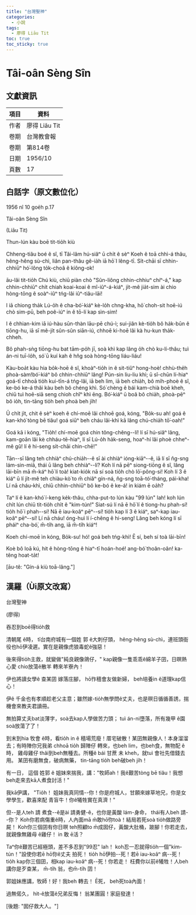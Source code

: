 ```yaml
---
title: "台灣聖神"
categories:
  - 小說
tags:
  - 廖得 Liāu Tit
toc: true
toc_sticky: true
---
```


# Tâi-oân Sèng Sîn

## 文獻資訊

| 項目 | 資料 |
|---|---|
| 作者 | 廖得 Liāu Tit |
| 卷期 | 台灣教會報 |
| 卷期 | 第814卷 |
| 日期 | 1956/10 |
| 頁數 | 17 |

## 白話字（原文數位化）

1956 nî 10 goe̍h p.17

Tâi-oân Sèng Sîn

(Liāu Tit)

Thun-lún kàu boē tit-tio̍h kiù

Chheng-tiâu boé ê sî, tī Tâi-lâm hú-siâⁿ ū chi̍t ê sèⁿ Koeh ê toā chhì-á thâu, hêng-hêng sù-chì, liân pan-thâu gê-ia̍h iā hō͘ I lêng-tī. Si̍t-chāi sī chhin-chhiūⁿ hó͘-lông to̍k-choâ ê kiông-ok!

āu-lâi tit-tio̍h Chú kiù, chiū piàn chò "Sûn-liông chhin-chhiuⁿ chíⁿ-á," kap chhin-chhiūⁿ chi̍t chiah koai-koai ê mî-iûⁿ-á-kiáⁿ, ji̍t-mê jia̍t-sim ài chio hòng-tōng ê soàⁿ-iûⁿ tńg-lâi iûⁿ-tiâu-lāi!

I iā chiong tha̍k Lú-o̍h ê cha-bó͘-kiáⁿ kè-lo̍h chng-kha, hō͘ choh-sit hoē-iú chò sim-pū, beh poê-iúⁿ in ê tō-lí kap sìn-sim!

I ê chhian-kim iā iú-hàu sūn-thàn lāu-pē chú-ì; sui-jiân kè-tio̍h bô ha̍k-būn ê tiōng-hu, iā sī mê-ji̍t sûn-sûn siān-iú, chhoē ki-hoē lâi kà hu-kun tha̍k-chheh.

Bô phah-sǹg tiōng-hu bat tām-po̍h jī, soà khì kap lâng o̍h chò ku-lí-thâu; tuì án-ni tuī-lo̍h, só͘ ū kuí kah ê hn̂g soà hòng-tōng liáu-liáu!

Kàu-boa̍t kàu hia bo̍k-hoē ê sî, khoàⁿ-tio̍h in ê sit-tiûⁿ hong-hoè! chhù-the̍h phoà-sàm!bó͘-kiáⁿ bô chhin-chhiūⁿ lâng! Pún-sin liu-liu khì; ū sî-chūn lí-hiaⁿ goá-tī chhoā tio̍h kui-tīn-á tńg-lâi, iā beh lim, iā beh chia̍h, bô mi̍h-phoè ê sî, ke-bó ke-á thâi kàu beh bô chéng khì. Só͘ chèng ê bái kam-chià boē kheh, chiū tuì hoē-siā seng chioh chîⁿ khì ēng. Bó͘-kiáⁿ ū boâ bô chia̍h, phoà-pēⁿ bô io̍h, tin-tāng tio̍h beh phoà beh ji̍h!

Ū chi̍t ji̍t, chit ê sèⁿ koeh ê chí-moē lâi chhoē goá, kóng, "Bo̍k-su ah! goá ê kan-khó͘ tòng bē tiâu! goá siūⁿ beh cháu lâi-khì kā lâng chú-chia̍h tō͘-oah!"

Goá kā i kóng, "Tio̍h! chí-moē goá chin tông-chêng--lí! lí sī hú-siâⁿ lâng, kam-goān lâi kè chháu-tē-hiaⁿ, lí sī Lú-o̍h ha̍k-seng, hoaⁿ-hí lâi phoè chheⁿ-mê gû! lí ê hi-seng si̍t-chāi chin-chē!"

Tān--sī lâng teh chhiàⁿ chú-chia̍h--ê sī ài chhiàⁿ ióng-kiāⁿ--ê, iā lí sī n̂g-sng lám-sin-miā, thái ū lâng beh chhiàⁿ--lí? Koh lí nā pēⁿ siong-tiōng ê sî, lâng lāi-bīn mā m̄-káⁿ hō͘ lí toà! kiat-kio̍k nā sí soà tio̍h chò lō͘-pông-si! Koh lí 3 ê kiáⁿ ū lí ji̍t-mê teh chiàu-kò͘ to m̄ chiâⁿ gín-ná, n̂g-sng toā-tó͘-tháng, pái-kha! Lí nā cháu-khì, chiū chhin-chhiūⁿ bô ke-bó ê ke-á! in kiám ē oa̍h?

Taⁿ lí ê kan-khó͘ í-keng ke̍k-thâu, chha-put-to lún kàu "99 lún" lah! koh lún chi̍t lún chiū tit-tio̍h chi̍t ê "kim-tún!" Siat-sú lí nā ē hō͘ lí ê tiong-hu phah-sí! tio̍h hō͘ i phah--sí! Nā ē iau-koâⁿ pēⁿ--sí! tio̍h kap lí 3 ê kiáⁿ, saⁿ-kap iau-koâⁿ pēⁿ--sí! Lí nā cháu! óng-huì lí í-chêng ê hi-seng! Lâng beh kóng lí sī pháiⁿ cha-bó͘, m̄-ti̍h ang, iā m̄-ti̍h kiáⁿ!

Koeh chí-moē ìn kóng, Bo̍k-su! hó! goá beh tńg-khì! Ē sí, beh sí toà lāi-bīn!

Koè bô loā kú, hit ê hòng-tōng ê hiaⁿ-tī hoán-hoé! ang-bó͘ thoân-oân! ka-têng hoat-ta̍t!

[āu-tê: "Gín-á kiù toā-lâng."]

## 漢羅（Ùi原文改寫）

台灣聖神

(廖得)

吞忍到boē得tio̍h救

清朝尾 ê時， tī台南府城有一個姓 郭 ê大刺仔頭， hêng-hêng sù-chì，連班頭衙役也hō͘伊凌遲。實在是親像虎狼毒蛇ê強惡！

後來得tio̍h主救，就變做"純良親像鴿仔，" kap親像一隻乖乖ê綿羊子囝，日暝熱心愛 chio放蕩ê散羊 轉來羊寮內！

伊也將讀女學ê 查某囝 嫁落庄腳， hō͘作穡會友做新婦， beh培養in ê道理kap信心！

伊ê 千金也有孝順趁老父主意；雖然嫁-tio̍h無學問ê丈夫，也是暝日循循善誘，揣機會來教夫君讀冊。

無拍算丈夫bat淡薄字，soà去kap人學做苦力頭； tuì án-ni墮落，所有幾甲 ê園soà放蕩了了！

到末到hia 牧會 ê時，看tio̍h in ê 穡場荒廢！厝宅破散！某囝無親像人！本身溜溜去；有時陣你兄我弟 chhoā tio̍h 歸陣仔 轉來，也beh lim，也beh食，無物配 ê時， 雞母雞仔 thâi到beh無種去。所種ê bái 甘蔗 未 kheh，就tuì 會社先借錢去用。 某囝有磨無食，破病無藥， tin-tāng tio̍h beh破beh ji̍h！

有一日， 這個 姓郭 ê 姐妹來揣我，講："牧師ah！我ê艱苦tòng bē tiâu！我想beh走來去kā人煮食討活！"

我kā伊講， "Tio̍h！ 姐妹我真同情--你！你是府城人，甘願來嫁草地兄，你是女學學生，歡喜來配 青盲牛！你ê犧牲實在真濟！"

但--是人teh 請 煮食--ê是ài 請勇健-ê，也你是黃酸 lám-身命， thái有人beh 請--你？ Koh你若病傷重ê時，人內面mā m̄敢hō͘你toà！結局若死soà tio̍h做路旁屍！ Koh你三個囝有你日暝 teh照顧to m̄成囡仔，黃酸大肚桶，跛腳！你若走去，就親像無雞母 ê雞仔！ in 敢 ē活？

Taⁿ你ê艱苦已經極頭，差不多忍到"99忍" lah！ koh忍一忍就得tio̍h一個"kim-tún！"設使你若ē hō͘你ê丈夫 拍死！ tio̍h hō͘伊拍--死！若ē iau-koâⁿ 病--死！ tio̍h kap你三個囝，相kap iau-koâⁿ 病--死！你若走！ 枉費你以前ê犧牲！人beh講你是歹查某， m̄-ti̍h 翁，也m̄-ti̍h 囝！

郭姐妹應講，牧師！好！我beh 轉去！ Ē死， beh死toà內面！

過無偌久， hit-ê放蕩ê兄弟反悔！ 翁某團圓！家庭發達！

[後題: "囡仔救大人。"]
